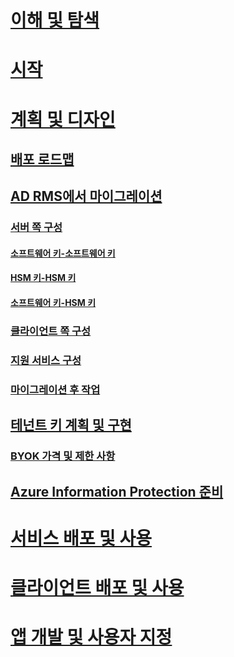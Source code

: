 # [이해 및 탐색](/information-protection/understand-explore/what-is-information-protection)
# [시작](/information-protection/get-started/requirements-azure-rms)
# [계획 및 디자인](deployment-roadmap.md)
## [배포 로드맵](deployment-roadmap.md)
## [AD RMS에서 마이그레이션](migrate-from-ad-rms-to-azure-rms.md)
### [서버 쪽 구성](migrate-from-ad-rms-phase1.md)
#### [소프트웨어 키-소프트웨어 키](migrate-softwarekey-to-softwarekey.md)
#### [HSM 키-HSM 키](migrate-hsmkey-to-hsmkey.md)
#### [소프트웨어 키-HSM 키](migrate-softwarekey-to-hsmkey.md)
### [클라이언트 쪽 구성](migrate-from-ad-rms-phase2.md)
### [지원 서비스 구성](migrate-from-ad-rms-phase3.md)
### [마이그레이션 후 작업](migrate-from-ad-rms-phase4.md)
## [테넌트 키 계획 및 구현](plan-implement-tenant-key.md)
### [BYOK 가격 및 제한 사항](byok-price-restrictions.md)
## [Azure Information Protection 준비](prepare.md)
# [서비스 배포 및 사용](/information-protection/deploy-use/activate-service)
# [클라이언트 배포 및 사용](/information-protection/rms-client/use-client)
# [앱 개발 및 사용자 지정](/information-protection/develop/developers-guide)


<!--HONumber=Jan17_HO2-->


